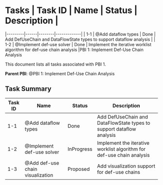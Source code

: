 # Tasks | Task ID | Name | Status | Description |
|---------|------|--------|-------------|
| 1-1 | @Add dataflow types | Done | Add DefUseChain and DataFlowState types to support dataflow analysis |
| 1-2 | @Implement def-use solver | Done | Implement the iterative worklist algorithm for def-use chain analysis |PBI 1: Implement Def-Use Chain Analysis

This document lists all tasks associated with PBI 1.

**Parent PBI**: @PBI 1: Implement Def-Use Chain Analysis

## Task Summary

| Task ID | Name | Status | Description |
|---------|------|--------|-------------|
| 1-1 | @Add dataflow types | Done | Add DefUseChain and DataFlowState types to support dataflow analysis |
| 1-2 | @Implement def-use solver | InProgress | Implement the iterative worklist algorithm for def-use chain analysis |
| 1-3 | @Add def-use chain visualization | Proposed | Add visualization support for def-use chains |
